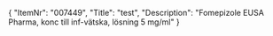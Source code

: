 {
  "ItemNr": "007449",
  "Title": "test",
  "Description": "Fomepizole EUSA Pharma, konc till inf-vätska, lösning 5 mg/ml"
}